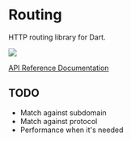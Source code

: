 Routing
=======

HTTP routing library for Dart.

[![](https://drone.io/aliafshar/Routing/status.png)](https://drone.io/aliafshar/Routing/latest)

[API Reference Documentation](http://aliafshar.github.com/dart-routing/docs/routing.html)

TODO
----

* Match against subdomain
* Match against protocol
* Performance when it's needed